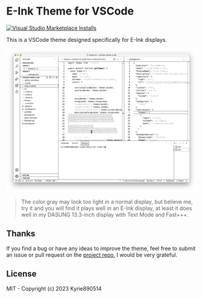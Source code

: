 # E-Ink Theme for VSCode

<a href="https://marketplace.visualstudio.com/items?itemName=Kyrie890514.vscode-theme-e-ink" target="_blank"><img alt="Visual Studio Marketplace Installs" src="https://img.shields.io/visual-studio-marketplace/i/Kyrie890514.vscode-theme-e-ink?logo=visual-studio-code&logoColor=ffffff&label=E-Ink%20Theme&labelColor=000000&color=dddddd" /></a>

This is a VSCode theme designed specifically for E-Ink displays.

![screenshot](./screenshot.png)

> The color gray may look too light in a normal display, but believe me, try it and you will find it plays well in an E-Ink display, at least it does well in my DASUNG 13.3-inch display with Text Mode and Fast+++.

## Thanks

If you find a bug or have any ideas to improve the theme, feel free to submit an issue or pull request on the [project repo](https://github.com/Kyrie890514/vscode-theme-e-ink), I would be very grateful.

## License

MIT - Copyright (c) 2023 Kyrie890514
